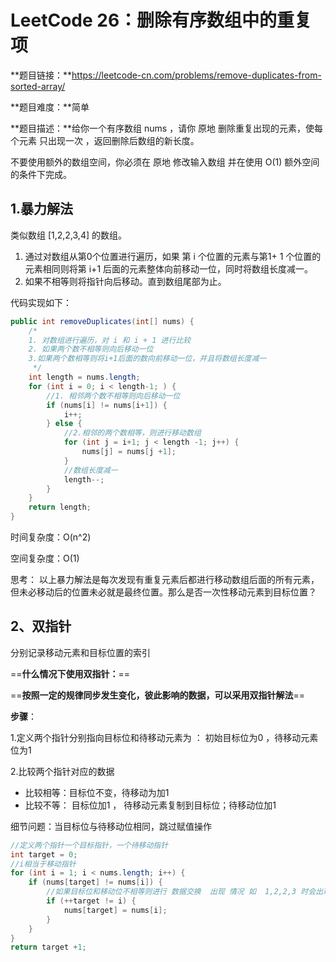 # LeetCode 26：删除有序数组中的重复项

**题目链接：**https://leetcode-cn.com/problems/remove-duplicates-from-sorted-array/

**题目难度：**简单

**题目描述：**给你一个有序数组 nums ，请你 原地 删除重复出现的元素，使每个元素 只出现一次 ，返回删除后数组的新长度。

不要使用额外的数组空间，你必须在 原地 修改输入数组 并在使用 O(1) 额外空间的条件下完成。

## 1.暴力解法

类似数组 [1,2,2,3,4] 的数组。

1. 通过对数组从第0个位置进行遍历，如果 第 i 个位置的元素与第1+ 1 个位置的元素相同则将第 i+1 后面的元素整体向前移动一位，同时将数组长度减一。
2. 如果不相等则将指针向后移动。直到数组尾部为止。

代码实现如下：

```java
public int removeDuplicates(int[] nums) {
    /*
    1. 对数组进行遍历，对 i 和 i + 1 进行比较
    2. 如果两个数不相等则向后移动一位
    3.如果两个数相等则将i+1后面的数向前移动一位，并且将数组长度减一
     */
    int length = nums.length;
    for (int i = 0; i < length-1; ) {
        //1. 相邻两个数不相等则向后移动一位
        if (nums[i] != nums[i+1]) {
            i++;
        } else {
            //2.相邻的两个数相等，则进行移动数组
            for (int j = i+1; j < length -1; j++) {
                nums[j] = nums[j +1];
            }
            //数组长度减一
            length--;
        }
    }
    return length;
}
```

时间复杂度：O(n^2)

空间复杂度：O(1)





思考： 以上暴力解法是每次发现有重复元素后都进行移动数组后面的所有元素，但未必移动后的位置未必就是最终位置。那么是否一次性移动元素到目标位置？

## 2、双指针

分别记录移动元素和目标位置的索引

==**什么情况下使用双指针：**==

==**按照一定的规律同步发生变化，彼此影响的数据，可以采用双指针解法**==

**步骤**：

1.定义两个指针分别指向目标位和待移动元素为 ： 初始目标位为0 ，待移动元素位为1

2.比较两个指针对应的数据

- 比较相等：目标位不变，待移动为加1
- 比较不等： 目标位加1 ， 待移动元素复制到目标位；待移动位加1

细节问题：当目标位与待移动位相同，跳过赋值操作



```java
//定义两个指针一个目标指针，一个待移动指针
int target = 0;
//i相当于移动指针
for (int i = 1; i < nums.length; i++) {
    if (nums[target] != nums[i]) {
        //如果目标位和移动位不相等则进行 数据交换  出现 情况 如  1,2,2,3 时会出现相等的情况
        if (++target != i) {
            nums[target] = nums[i];
        }
    }
}
return target +1;
```

